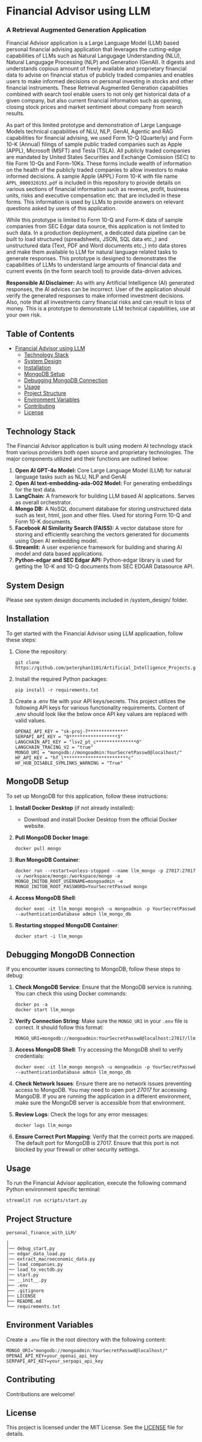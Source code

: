 # Financial Advisor using LLM
### A Retrieval Augmented Generation Application

Financial Advisor application is a Large Language Model (LLM) based personal financial advising application that leverages the cutting-edge capabilities of LLMs such as Natural Langugage Understanding (NLU), Natural Langugage Processing (NLP) and Generation (GenAI). It digests and understands copious amount of freely available and proprietary financial data to advise on financial status of publicly traded companies and enables users to make informed decisions on personal investing in stocks and other financial instruments. These Retrieval Augmented Generation capabilities combined with search tool enable users to not only get historical data of a given company, but also current financial information such as opening, closing stock prices and market sentiment about company from search results.

As part of this limited prototype and demonstration of Large Language Models technical capabilities of NLU, NLP, GenAI, Agentic and RAG capabilities for financial advising, we used Form 10-Q (Quarterly) and Form 10-K (Annual) filings of sample public traded companies such as Apple (APPL), Microsoft (MSFT) and Tesla (TSLA). All publicly traded companies are mandated by United States  Securities and Exchange Comission (SEC) to file Form 10-Qs and Form-10Ks. These forms include wealth of information on the health of the publicly traded companies to allow investors to make informed decisions. A sample Apple (APPL) Form 10-K with file name `APPL_0000320193.pdf` is included in this repository to provide details on various sections of financial information such as revenue, profit, business units, risks and executive compensation etc. that are included in these forms. This information is used by LLMs to provide answers on relevant questions asked by users of this application. 

While this prototype is limited to Form 10-Q and Form-K data of sample companies from SEC Edgar data source, this application is not limited to such data. In a production deployment, a dedicated data pipeline can be built to load structured (spreadsheets, JSON, SQL data etc.,) and unstructured data (Text, PDF and Word documents etc.,) into data stores and make them available to LLM for natural language related tasks to generate responses. This prototype is designed to demonstrates the capabilities of LLMs to understand large amounts of financial data and current events (in the form search tool) to provide data-driven advices. 

**Responsible AI Disclaimer:** As with any Artificial Intelligence (AI) generated responses, the AI advices can be incorrect. User of the application should verify the generated responses to make informed investment decisions. Also, note that all investments carry financial risks and can result in loss of money. This is a prototype to demonstrate LLM technical capabilities, use at your own risk.


## Table of Contents

- [Financial Advisor using LLM](#financial-advisor-using-llm)
  - [Technology Stack](#technology-stack)
  - [System Design](#system-design)
  - [Installation](#installation)
  - [MongoDB Setup](#mongodb-setup)
  - [Debugging MongoDB Connection](#debugging-mongodb-connection)
  - [Usage](#usage)
  - [Project Structure](#project-structure)
  - [Environment Variables](#environment-variables)
  - [Contributing](#contributing)
  - [License](#license)

## Technology Stack

The Financial Advisor application is built using modern AI technology stack from various providers both open source and proprietary technologies. The major components utilized and their functions are outlined below:

1. **Open AI GPT-4o Model:** Core Large Language Model (LLM) for natural language tasks such as NLU, NLP and GenAI
2. **Open AI text-embedding-ada-002 Model:** For generating embeddings for the text data.
3. **LangChain:** A framework for building LLM based AI applications. Serves as overall orchestrator.
4. **Mongo DB:** A NoSQL document database for storing unstructured data such as text, html, json and other files. Used for storing Form 10-Q and Form 10-K documents.
5. **Facebook AI Similarity Search (FAISS):** A vector database store for storing and efficiently searching the vectors generated for documents using Open AI embedding model.
6. **Streamlit:** A user experience framework for building and sharing AI model and data based applications.
7. **Python-edgar and SEC Edgar API:** Python-edgar library is used for getting the 10-K and 10-Q documents from SEC EDGAR Datasource API.

## System Design

Please see system design documents included in /system_design/ folder.

## Installation

To get started with the Financial Advisor using LLM applicaation, follow these steps:

1. Clone the repository:
    
    ```
    git clone https://github.com/peterphan1101/Artificial_Intelligence_Projects.git

    ```
    
2. Install the required Python packages:
    
    ```
    pip install -r requirements.txt

    ```
3. Create a .env file with your API keys/secrets. This project utilizes the following API keys for various functionality requirements. Content of .env should look like the below once API key values are replaced with valid values.

    ```
    OPENAI_API_KEY = "sk-proj-7**************"
    SERPAPI_API_KEY = "0******************3"
    LANGCHAIN_API_KEY = "lsv2_pt_c***************0"
    LANGCHAIN_TRACING_V2 = "true"
    MONGO_URI = "mongodb://mongoadmin:YourSecretPasswd@localhost/"
    HF_API_KEY = "hf_l************************c"
    HF_HUB_DISABLE_SYMLINKS_WARNING = "True"
    
    ```

## MongoDB Setup

To set up MongoDB for this application, follow these instructions:

1. **Install Docker Desktop** (if not already installed):
    - Download and install Docker Desktop from the official Docker website.
2. **Pull MongoDB Docker Image**:
    
    ```
    docker pull mongo
    ```
    
3. **Run MongoDB Container**:
    
    ```
    docker run --restart=unless-stopped --name llm_mongo -p 27017:27017 -v /workspace/mongo:/workspace/mongo -e MONGO_INITDB_ROOT_USERNAME=mongoadmin -e MONGO_INITDB_ROOT_PASSWORD=YourSecretPasswd mongo

    ```
    
4. **Access MongoDB Shell**:
    
    ```
    docker exec -it llm_mongo mongosh -u mongoadmin -p YourSecretPasswd --authenticationDatabase admin llm_mongo_db
    
    ```
    
5. **Restarting stopped MongoDB Container**:
    
    ```
    docker start -i llm_mongo

    ```
    

## Debugging MongoDB Connection

If you encounter issues connecting to MongoDB, follow these steps to debug:

1. **Check MongoDB Service**:
Ensure that the MongoDB service is running. You can check this using Docker commands:
    
    ```
    docker ps -a
    docker start llm_mongo

    ```
    
2. **Verify Connection String**:
Make sure the `MONGO_URI` in your `.env` file is correct. It should follow this format:
    
    ```
    MONGO_URI=mongodb://mongoadmin:YourSecretPasswd@localhost:27017/llm_mongo_db

    ```
    
3. **Access MongoDB Shell**:
Try accessing the MongoDB shell to verify credentials:
    
    ```
    docker exec -it llm_mongo mongosh -u mongoadmin -p YourSecretPasswd --authenticationDatabase admin llm_mongo_db

    ```
    
4. **Check Network Issues**:
Ensure there are no network issues preventing access to MongoDB. You may need to open port *27017* for accessing MangoDB. If you are running the application in a different environment, make sure the MongoDB server is accessible from that environment.


5. **Review Logs**:
Check the logs for any error messages:
    
    ```
    docker logs llm_mongo

    ```
    
6. **Ensure Correct Port Mapping**:
Verify that the correct ports are mapped. The default port for MongoDB is 27017. Ensure that this port is not blocked by your firewall or other security settings.

## Usage

To run the Financial Advisor application, execute the following command Python environment specific terminal:

```
streamlit run scripts/start.py

```

## Project Structure

```
personal_finance_with_LLM/

│   
│── debug_start.py
│── edgar_data_load.py
│── extract_macroeconomic_data.py
│── load_companies.py
│── load_to_vectdb.py
│── start.py
│── __init__.py
├── .env
├── .gitignore
├── LICENSE
├── README.md
└── requirements.txt
```

## Environment Variables

Create a `.env` file in the root directory with the following content:

```
MONGO_URI="mongodb://mongoadmin:YourSecretPasswd@localhost/" 
OPENAI_API_KEY=your_openai_api_key
SERPAPI_API_KEY=your_serpapi_api_key

```

## Contributing

Contributions are welcome!

## License

This project is licensed under the MIT License. See the [LICENSE](notion://www.notion.so/LICENSE.md) file for details.
